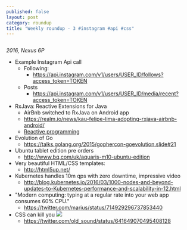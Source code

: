 ```yaml
---
published: false
layout: post
category: roundup
title: "Weekly roundup - 3 #instagram #api #css"
---
```








![]()

*2016, Nexus 6P*

* Example Instagram Api call
  * Following:
    * https://api.instagram.com/v1/users/USER_ID/follows?access_token=TOKEN
  * Posts
    * https://api.instagram.com/v1/users/USER_ID/media/recent?access_token=TOKEN
* RxJava: Reactive Extensions for Java
  * AirBnb switched to RxJava on Android app
  * https://realm.io/news/kau-felipe-lima-adopting-rxjava-airbnb-android/
  * [Reactive programming](https://en.wikipedia.org/wiki/Reactive_programming)
* Evolution of Go
  * https://talks.golang.org/2015/gophercon-goevolution.slide#21
* Ubuntu tablet edition pre orders
  * http://www.bq.com/uk/aquaris-m10-ubuntu-edition
* Very beautiful HTML/CSS templates:
  * http://html5up.net/
* Kubernetes handles 10m qps with zero downtime, impressive video
  * http://blog.kubernetes.io/2016/03/1000-nodes-and-beyond-updates-to-Kubernetes-performance-and-scalability-in-12.html  
* "Modern computing: typing at a regular rate into your web app consumes 60% CPU."
	* https://twitter.com/marius/status/714929296737853440
* CSS can kill you
![](https://pbs.twimg.com/media/COeYbe1WUAABHQ1.jpg)
	* https://twitter.com/old_sound/status/641649070495408128
